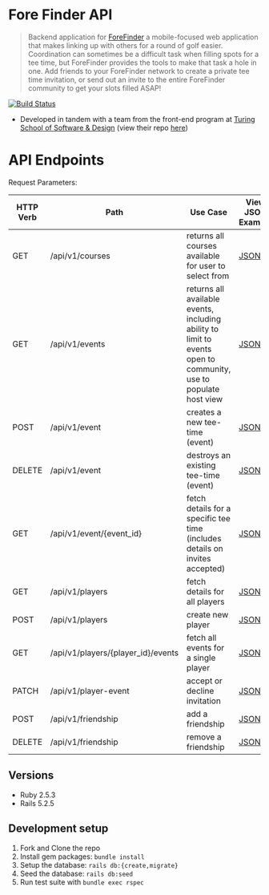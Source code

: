 # Fore Finder API
> Backend application for [ForeFinder](https://forefinder.herokuapp.com/dashboard) a mobile-focused web application that makes linking up with others for a round of golf easier. Coordination can sometimes be a difficult task when filling spots for a tee time, but ForeFinder provides the tools to make that task a hole in one. Add friends to your ForeFinder network to create a private tee time invitation, or send out an invite to the entire ForeFinder community to get your slots filled ASAP!

[![Build Status][travis-image]][travis-url]
- Developed in tandem with a team from the front-end program at [Turing School of Software & Design](https://turing.edu/) (view their repo [here](https://github.com/foreFinder/fore-finder-fe))

# API Endpoints
Request Parameters:

| HTTP Verb | Path | Use Case | View JSON Example |
| --- | --- | --- | --- |
| GET | /api/v1/courses | returns all courses available for user to select from | [JSON](https://github.com/foreFinder/fore-finder-be/blob/main/API_contract.md#get-all-courses-detail)
| GET | /api/v1/events | returns all available events, including ability to limit to events open to community, use to populate host view | [JSON](https://github.com/foreFinder/fore-finder-be/blob/main/API_contract.md#get-all-events)
| POST | /api/v1/event | creates a new tee-time (event) |[JSON](https://github.com/foreFinder/fore-finder-be/blob/main/API_contract.md#post-host--add-tee-time)
| DELETE | /api/v1/event | destroys an existing tee-time (event) |[JSON](https://github.com/foreFinder/fore-finder-be/blob/main/API_contract.md#delete-single-event)
| GET | /api/v1/event/{event_id} | fetch details for a specific tee time (includes details on invites accepted) |[JSON](https://github.com/foreFinder/fore-finder-be/blob/main/API_contract.md#get-single-event)
| GET  | /api/v1/players | fetch details for all players |[JSON](https://github.com/foreFinder/fore-finder-be/blob/main/API_contract.md#get-all-player-details)
| POST | /api/v1/players | create new player | [JSON](https://github.com/foreFinder/fore-finder-be/blob/main/API_contract.md#post-player)
| GET | /api/v1/players/{player_id}/events | fetch all events for a single player |[JSON](https://github.com/foreFinder/fore-finder-be/blob/main/API_contract.md#get-all-events-for-single-player)
| PATCH | /api/v1/player-event | accept or decline invitation |[JSON](https://github.com/foreFinder/fore-finder-be/blob/main/API_contract.md#get-all-events-for-single-player)
| POST | /api/v1/friendship | add a friendship |[JSON](https://github.com/foreFinder/fore-finder-be/blob/main/API_contract.md#resource-url-8)
| DELETE | /api/v1/friendship | remove a friendship |[JSON](https://github.com/foreFinder/fore-finder-be/blob/main/API_contract.md#delete-remove-friendship)


## Versions
- Ruby 2.5.3
- Rails 5.2.5


## Development setup

1. Fork and Clone the repo
2. Install gem packages: `bundle install`
3. Setup the database: `rails db:{create,migrate}`
4. Seed the database: `rails db:seed`
5. Run test suite with `bundle exec rspec`

<!-- Markdown link & img dfn's -->  
[travis-image]: https://img.shields.io/travis/dbader/node-datadog-metrics/master.svg?style=flat-square
[travis-url]: https://travis-ci.com/github/foreFinder
